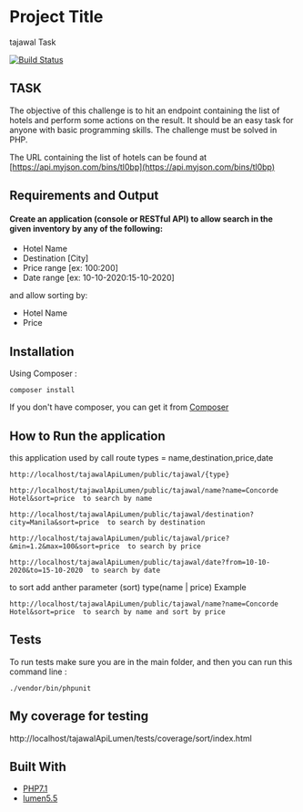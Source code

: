 # Project Title
tajawal Task

[![Build Status](https://travis-ci.org/travis-ci-examples/php.svg?branch=master)](https://travis-ci.org/travis-ci-examples/php)

## TASK
The objective of this challenge is to hit an endpoint containing the list of hotels and perform some actions on the result. It should be an easy task for anyone with basic programming skills. The challenge must be solved in PHP.

The URL containing the list of hotels can be found at [https://api.myjson.com/bins/tl0bp](https://api.myjson.com/bins/tl0bp)

## Requirements and Output

#### Create an application (console or RESTful API) to **allow search** in the given inventory by any of the following:

- Hotel Name
- Destination [City]
- Price range [ex: $100:$200]
- Date range [ex: 10-10-2020:15-10-2020]

and allow sorting by:

- Hotel Name
- Price



## Installation
Using Composer :

```
composer install
```

If you don't have composer, you can get it from [Composer](https://getcomposer.org/)


## How to  Run the application
this application used by call route 
types = name,destination,price,date
```
http://localhost/tajawalApiLumen/public/tajawal/{type}
```

```
http://localhost/tajawalApiLumen/public/tajawal/name?name=Concorde Hotel&sort=price  to search by name
```

```
http://localhost/tajawalApiLumen/public/tajawal/destination?city=Manila&sort=price  to search by destination

```


```
http://localhost/tajawalApiLumen/public/tajawal/price?&min=1.2&max=100&sort=price  to search by price

```


```
http://localhost/tajawalApiLumen/public/tajawal/date?from=10-10-2020&to=15-10-2020  to search by date
```

to sort add anther parameter (sort) type(name | price)
Example

```
http://localhost/tajawalApiLumen/public/tajawal/name?name=Concorde Hotel&sort=price  to search by name and sort by price
```



## Tests
To run tests make sure you are in the main folder, and then you can run this command line :

```
./vendor/bin/phpunit

```

## My coverage for  testing
http://localhost/tajawalApiLumen/tests/coverage/sort/index.html


## Built With

* [PHP7.1](http://php.net)
* [lumen5.5](https://lumen.laravel.com/docs/5.6)


